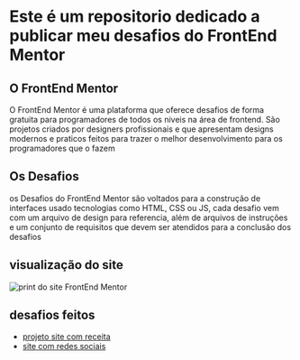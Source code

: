 # Este é um repositorio dedicado a publicar meu desafios do FrontEnd Mentor

## O FrontEnd Mentor
O FrontEnd Mentor é uma plataforma que oferece desafios de forma gratuita para programadores de todos os niveis na área de frontend. São projetos criados por designers profissionais e que apresentam designs modernos e praticos feitos para trazer o melhor desenvolvimento para os programadores que o fazem

## Os Desafios
os Desafios do FrontEnd Mentor são voltados para a construção de interfaces usado tecnologias como HTML, CSS ou JS, cada desafio vem com um arquivo de design para referencia, além de arquivos de instruções e um conjunto de requisitos que devem ser atendidos para a conclusão dos desafios

## visualização do site

![print do site FrontEnd Mentor](https://res.cloudinary.com/dz209s6jk/image/upload/v1585172856/Meta/meta-challenges.png)

## desafios feitos

- [projeto site com receita](https://williamleles.github.io/frontend-mentor/projeto-site-receita/codigo/)
- [site com redes sociais](https://williamleles.github.io/frontend-mentor/site-redes-sociais/codigo/)
